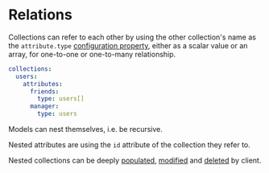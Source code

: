 # Relations

Collections can refer to each other by using the other collection's name as the
`attribute.type`
[configuration property](../configuration/configuration.md#properties), either
as a scalar value or an array, for one-to-one or one-to-many relationship.

```yml
collections:
  users:
    attributes:
      friends:
        type: users[]
      manager:
        type: users
```

Models can nest themselves, i.e. be recursive.

Nested attributes are using the `id` attribute of the collection they refer to.

Nested collections can be deeply
[populated](../../client/request/relations.md#populating-nested-collections),
[modified](../../client/request/relations.md#modifying-nested-collections) and
[deleted](../../client/request/relations.md#deleting-nested-collections) by
client.

